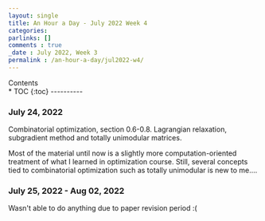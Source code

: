 ```yaml
---
layout: single
title: An Hour a Day - July 2022 Week 4
categories: 
parlinks: []
comments : true
_date : July 2022, Week 3
permalink : /an-hour-a-day/jul2022-w4/
---
```

<div id="toc">
Contents
</div>
* TOC
{:toc}
----------

### July 24, 2022
Combinatorial optimization, section 0.6-0.8. Lagrangian relaxation, subgradient method and totally unimodular matrices. 

Most of the material until now is a slightly more computation-oriented treatment of what I learned in optimization course. Still, several concepts tied to combinatorial optimization such as totally unimodular is new to me....

### July 25, 2022 - Aug 02, 2022
Wasn't able to do anything due to paper revision period :( 
